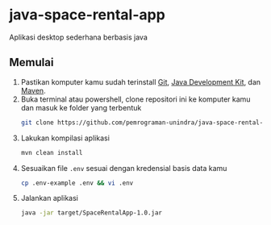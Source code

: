 # java-space-rental-app
Aplikasi desktop sederhana berbasis java

## Memulai
1. Pastikan komputer kamu sudah terinstall [Git](https://git-scm.com/), [Java Development Kit](http://jdk.java.net/), dan [Maven](https://maven.apache.org/download.cgi).
2. Buka terminal atau powershell, clone repositori ini ke komputer kamu dan masuk ke folder yang terbentuk
	```bash
	git clone https://github.com/pemrograman-unindra/java-space-rental-app.git && cd java-space-rental-app
	```
3. Lakukan kompilasi aplikasi
	```bash
	mvn clean install
	```
4. Sesuaikan file `.env` sesuai dengan kredensial basis data kamu
	```bash
	cp .env-example .env && vi .env
	```
5. Jalankan aplikasi
	```bash
	java -jar target/SpaceRentalApp-1.0.jar
	```
